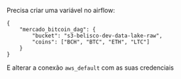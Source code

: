 Precisa criar uma variável no airflow:

```
{
    "mercado_bitcoin_dag": {
        "bucket": "s3-belisco-dev-data-lake-raw", 
        "coins": ["BCH", "BTC", "ETH", "LTC"]
    }
}
```

E alterar a conexão `aws_default` com as suas credenciais